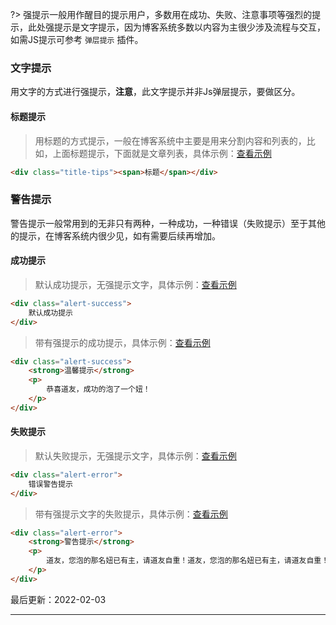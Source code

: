 ?> 强提示一般用作醒目的提示用户，多数用在成功、失败、注意事项等强烈的提示，此处强提示是文字提示，因为博客系统多数以内容为主很少涉及流程与交互，如需JS提示可参考 `弹层提示` 插件。

### 文字提示

用文字的方式进行强提示，**注意**，此文字提示并非Js弹层提示，要做区分。

#### 标题提示

> 用标题的方式提示，一般在博客系统中主要是用来分割内容和列表的，比如，上面标题提示，下面就是文章列表，具体示例：[查看示例](https://www.blogui.cn/design/view.html?pageurl=https://www.blogui.cn/examples/component-title-tips.html)

```html
<div class="title-tips"><span>标题</span></div>
```

### 警告提示

警告提示一般常用到的无非只有两种，一种成功，一种错误（失败提示）至于其他的提示，在博客系统内很少见，如有需要后续再增加。

#### 成功提示

> 默认成功提示，无强提示文字，具体示例：[查看示例](https://www.blogui.cn/design/view.html?pageurl=https://www.blogui.cn/examples/component-alert-1.html)

```html
<div class="alert-success">
    默认成功提示
</div>
```

> 带有强提示的成功提示，具体示例：[查看示例](https://www.blogui.cn/design/view.html?pageurl=https://www.blogui.cn/examples/component-alert-2.html)

```html
<div class="alert-success">
    <strong>温馨提示</strong>
    <p>
        恭喜道友，成功的泡了一个妞！
    </p>
</div>
```

#### 失败提示

> 默认失败提示，无强提示文字，具体示例：[查看示例](https://www.blogui.cn/design/view.html?pageurl=https://www.blogui.cn/examples/component-alert-3.html)

```html
<div class="alert-error">
    错误警告提示
</div>
```

> 带有强提示文字的失败提示，具体示例：[查看示例](https://www.blogui.cn/design/view.html?pageurl=https://www.blogui.cn/examples/component-alert-4.html)

```html
<div class="alert-error">
    <strong>警告提示</strong>
    <p>
        道友，您泡的那名妞已有主，请道友自重！道友，您泡的那名妞已有主，请道友自重！道友，您泡的那名妞已有主，请道友自重！道友，您泡的那名妞已有主，请道友自重！道友，您泡的那名妞已有主，请道友自重！道友，您泡的那名妞已有主，请道友自重！道友，您泡的那名妞已有主，请道友自重！道友，您泡的那名妞已有主，请道友自重！道友，您泡的那名妞已有主，请道友自重！道友，您泡的那名妞已有主，请道友自重！道友，您泡的那名妞已有主，请道友自重！道友，您泡的那名妞已有主，请道友自重！道友，您泡的那名妞已有主，请道友自重！道友，您泡的那名妞已有主，请道友自重！道友，您泡的那名妞已有主，请道友自重！道友，您泡的那名妞已有主，请道友自重！
    </p>
</div>
```

最后更新：2022-02-03

---
